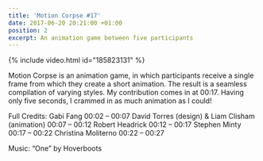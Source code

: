 ```yaml
---
title: 'Motion Corpse #17'
date: 2017-06-20 20:21:00 +01:00
position: 2
excerpt: An animation game between five participants
---
```


{% include video.html id="185823131" %}

Motion Corpse is an animation game, in which participants receive a single frame from which they create a short animation. The result is a seamless compilation of varying styles. My contribution comes in at 00:17. Having only five seconds, I crammed in as much animation as I could!

Full Credits:
Gabi Fang 00:02 – 00:07
David Torres (design) & Liam Clisham (animation) 00:07 – 00:12
Robert Headrick 00:12 – 00:17
Stephen Minty 00:17 – 00:22
Christina Moliterno 00:22 – 00:27

Music: “One” by Hoverboots